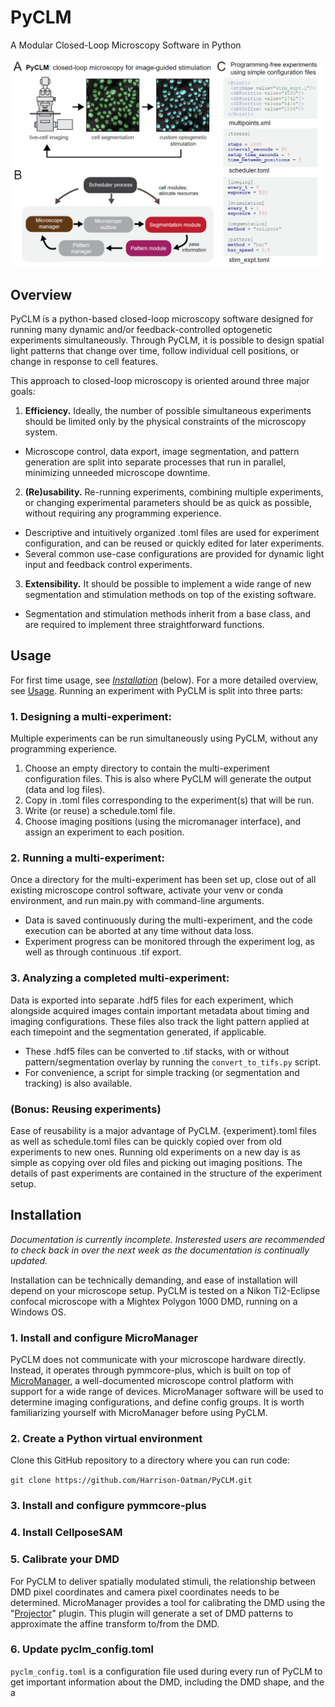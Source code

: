# PyCLM
A Modular Closed-Loop Microscopy Software in Python

![](documentation\imgs\Figure%201.png "PyCLM Overview")

## Overview

PyCLM is a python-based closed-loop microscopy software designed for running many dynamic and/or feedback-controlled optogenetic experiments simultaneously. Through PyCLM, it is possible to design spatial light patterns that change over time, follow individual cell positions, or change in response to cell features.

This approach to closed-loop microscopy is oriented around three major goals:

1. **Efficiency.**
Ideally, the number of possible simultaneous experiments should be limited only by the physical constraints of the microscopy system.
- Microscope control, data export, image segmentation, and pattern generation are split into separate processes that run in parallel, minimizing unneeded microscope downtime.

2. **(Re)usability.** Re-running experiments, combining multiple experiments, or changing experimental parameters should be as quick as possible, without requiring any programming experience.
- Descriptive and intuitively organized .toml files are used for experiment configuration, and can be reused or quickly edited for later experiments.
- Several common use-case configurations are provided for dynamic light input and feedback control experiments.

3. **Extensibility.** It should be possible to implement a wide range of new segmentation and stimulation methods on top of the existing software.
- Segmentation and stimulation methods inherit from a base class, and are required to implement three straightforward functions.


## Usage
For first time usage, see [_Installation_](#installation) (below). For a more detailed overview, see [Usage](documentation/usage.md). Running an experiment with PyCLM is split into three parts:

### 1. Designing a multi-experiment:
Multiple experiments can be run simultaneously using PyCLM, without any programming experience. 

1. Choose an empty directory to contain the multi-experiment configuration files. This is also where PyCLM will generate the output (data and log files).
2. Copy in .toml files corresponding to the experiment(s) that will be run.
3. Write (or reuse) a schedule.toml file.
4. Choose imaging positions (using the micromanager interface), and assign an experiment to each position.

### 2. Running a multi-experiment:

Once a directory for the multi-experiment has been set up, close out of all existing microscope control software, activate your venv or conda environment, and run main.py with command-line arguments.

- Data is saved continuously during the multi-experiment, and the code execution can be aborted at any time without data loss.
- Experiment progress can be monitored through the experiment log, as well as through continuous .tif export.

### 3. Analyzing a completed multi-experiment:
Data is exported into separate .hdf5 files for each experiment, which alongside acquired images contain important metadata about timing and imaging configurations. These files also track the light pattern applied at each timepoint and the segmentation generated, if applicable. 
- These .hdf5 files can be converted to .tif stacks, with or without pattern/segmentation overlay by running the `convert_to_tifs.py` script.
- For convenience, a script for simple tracking (or segmentation and tracking) is also available.

### (Bonus: Reusing experiments)
Ease of reusability is a major advantage of PyCLM. {experiment}.toml files as well as schedule.toml files can be quickly copied over from old experiments to new ones. Running old experiments on a new day is as simple as copying over old files and picking out imaging positions. The details of past experiments are contained in the structure of the experiment setup.

## Installation
_Documentation is currently incomplete. Insterested users are recommended to check back in over the next week as the documentation is continually updated._

Installation can be technically demanding, and ease of installation will depend on your microscope setup. PyCLM is tested on a Nikon Ti2-Eclipse confocal microscope with a Mightex Polygon 1000 DMD, running on a Windows OS. 

### 1. Install and configure MicroManager
PyCLM does not communicate with your microscope hardware directly. Instead, it operates through pymmcore-plus, which is built on top of [MicroManager](https://micro-manager.org/), a well-documented microscope control platform with support for a wide range of devices. MicroManager software will be used to determine imaging configurations, and define config groups. It is worth familiarizing yourself with MicroManager before using PyCLM.

### 2. Create a Python virtual environment
Clone this GitHub repository to a directory where you can run code:

``git clone https://github.com/Harrison-Oatman/PyCLM.git``

### 3. Install and configure pymmcore-plus


### 4. Install CellposeSAM

### 5. Calibrate your DMD
For PyCLM to deliver spatially modulated stimuli, the relationship between DMD pixel coordinates and camera pixel coordinates needs to be determined. MicroManager provides a tool for calibrating the DMD using the "[Projector](https://micro-manager.org/Projector_Plugin)" plugin. This plugin will generate a set of DMD patterns to approximate the affine transform to/from the DMD.

### 6. Update pyclm_config.toml
``pyclm_config.toml`` is a configuration file used during every run of PyCLM to get important information about the DMD, including the DMD shape, and the a


